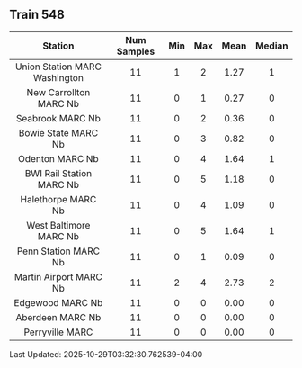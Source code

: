 ## Train 548

| Station | Num Samples | Min | Max | Mean | Median |
| :-----: | :---------: | :-: | :-: | :--: | :----: |
| Union Station MARC Washington | 11 | 1 | 2 | 1.27 | 1 |
| New Carrollton MARC Nb | 11 | 0 | 1 | 0.27 | 0 |
| Seabrook MARC Nb | 11 | 0 | 2 | 0.36 | 0 |
| Bowie State MARC Nb | 11 | 0 | 3 | 0.82 | 0 |
| Odenton MARC Nb | 11 | 0 | 4 | 1.64 | 1 |
| BWI Rail Station MARC Nb | 11 | 0 | 5 | 1.18 | 0 |
| Halethorpe MARC Nb | 11 | 0 | 4 | 1.09 | 0 |
| West Baltimore MARC Nb | 11 | 0 | 5 | 1.64 | 1 |
| Penn Station MARC Nb | 11 | 0 | 1 | 0.09 | 0 |
| Martin Airport MARC Nb | 11 | 2 | 4 | 2.73 | 2 |
| Edgewood MARC Nb | 11 | 0 | 0 | 0.00 | 0 |
| Aberdeen MARC Nb | 11 | 0 | 0 | 0.00 | 0 |
| Perryville MARC | 11 | 0 | 0 | 0.00 | 0 |


Last Updated: 2025-10-29T03:32:30.762539-04:00